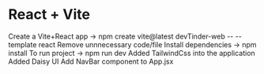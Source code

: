 # React + Vite

Create a Vite+React app -> npm create vite@latest devTinder-web -- --template react
Remove unnnecessary code/file
Install dependencies -> npm install
To run project -> npm run dev
Added TailwindCss into the application
Added Daisy UI
Add NavBar component to App.jsx
